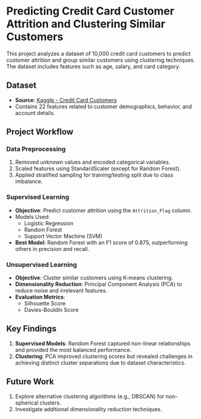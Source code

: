 # Predicting Credit Card Customer Attrition and Clustering Similar Customers  

This project analyzes a dataset of 10,000 credit card customers to predict customer attrition and group similar customers using clustering techniques. The dataset includes features such as age, salary, and card category.  

## Dataset  
- **Source**: [Kaggle - Credit Card Customers](https://www.kaggle.com/datasets/sakshigoyal7/credit-card-customers?select=BankChurners.csv)  
- Contains 22 features related to customer demographics, behavior, and account details.  

## Project Workflow  

### Data Preprocessing  
1. Removed unknown values and encoded categorical variables.  
2. Scaled features using StandardScaler (except for Random Forest).  
3. Applied stratified sampling for training/testing split due to class imbalance.  

### Supervised Learning  
- **Objective**: Predict customer attrition using the `Attrition_Flag` column.  
- Models Used:  
  - Logistic Regression  
  - Random Forest  
  - Support Vector Machine (SVM)  
- **Best Model**: Random Forest with an F1 score of 0.875, outperforming others in precision and recall.  

### Unsupervised Learning  
- **Objective**: Cluster similar customers using K-means clustering.  
- **Dimensionality Reduction**: Principal Component Analysis (PCA) to reduce noise and irrelevant features.  
- **Evaluation Metrics**:  
  - Silhouette Score  
  - Davies-Bouldin Score  

## Key Findings  
1. **Supervised Models**: Random Forest captured non-linear relationships and provided the most balanced performance.  
2. **Clustering**: PCA improved clustering scores but revealed challenges in achieving distinct cluster separations due to dataset characteristics.  

## Future Work  
1. Explore alternative clustering algorithms (e.g., DBSCAN) for non-spherical clusters.  
2. Investigate additional dimensionality reduction techniques. 
